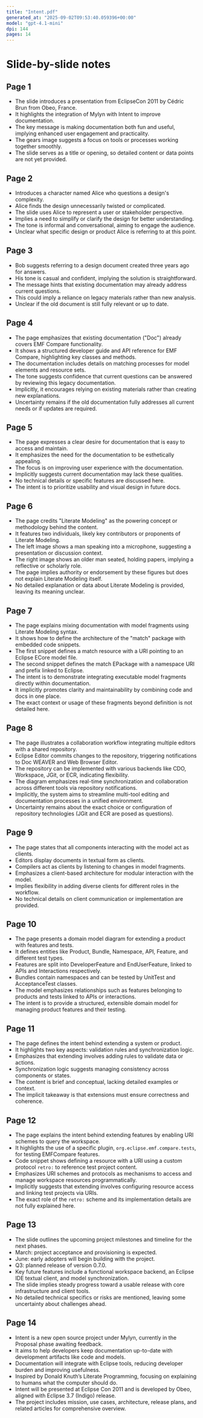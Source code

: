 ```yaml
---
title: "Intent.pdf"
generated_at: "2025-09-02T09:53:40.059396+00:00"
model: "gpt-4.1-mini"
dpi: 144
pages: 14
---
```


# Slide-by-slide notes

## Page 1
- The slide introduces a presentation from EclipseCon 2011 by Cédric Brun from Obeo, France.
- It highlights the integration of Mylyn with Intent to improve documentation.
- The key message is making documentation both fun and useful, implying enhanced user engagement and practicality.
- The gears image suggests a focus on tools or processes working together smoothly.
- The slide serves as a title or opening, so detailed content or data points are not yet provided.

## Page 2
- Introduces a character named Alice who questions a design's complexity.
- Alice finds the design unnecessarily twisted or complicated.
- The slide uses Alice to represent a user or stakeholder perspective.
- Implies a need to simplify or clarify the design for better understanding.
- The tone is informal and conversational, aiming to engage the audience.
- Unclear what specific design or product Alice is referring to at this point.

## Page 3
- Bob suggests referring to a design document created three years ago for answers.
- His tone is casual and confident, implying the solution is straightforward.
- The message hints that existing documentation may already address current questions.
- This could imply a reliance on legacy materials rather than new analysis.
- Unclear if the old document is still fully relevant or up to date.

## Page 4
- The page emphasizes that existing documentation ("Doc") already covers EMF Compare functionality.
- It shows a structured developer guide and API reference for EMF Compare, highlighting key classes and methods.
- The documentation includes details on matching processes for model elements and resource sets.
- The tone suggests confidence that current questions can be answered by reviewing this legacy documentation.
- Implicitly, it encourages relying on existing materials rather than creating new explanations.
- Uncertainty remains if the old documentation fully addresses all current needs or if updates are required.

## Page 5
- The page expresses a clear desire for documentation that is easy to access and maintain.
- It emphasizes the need for the documentation to be esthetically appealing.
- The focus is on improving user experience with the documentation.
- Implicitly suggests current documentation may lack these qualities.
- No technical details or specific features are discussed here.
- The intent is to prioritize usability and visual design in future docs.

## Page 6
- The page credits "Literate Modeling" as the powering concept or methodology behind the content.
- It features two individuals, likely key contributors or proponents of Literate Modeling.
- The left image shows a man speaking into a microphone, suggesting a presentation or discussion context.
- The right image shows an older man seated, holding papers, implying a reflective or scholarly role.
- The page implies authority or endorsement by these figures but does not explain Literate Modeling itself.
- No detailed explanation or data about Literate Modeling is provided, leaving its meaning unclear.

## Page 7
- The page explains mixing documentation with model fragments using Literate Modeling syntax.
- It shows how to define the architecture of the "match" package with embedded code snippets.
- The first snippet defines a match resource with a URI pointing to an Eclipse ECore model file.
- The second snippet defines the match EPackage with a namespace URI and prefix linked to Eclipse.
- The intent is to demonstrate integrating executable model fragments directly within documentation.
- It implicitly promotes clarity and maintainability by combining code and docs in one place.
- The exact context or usage of these fragments beyond definition is not detailed here.

## Page 8
- The page illustrates a collaboration workflow integrating multiple editors with a shared repository.
- Eclipse Editor commits changes to the repository, triggering notifications to Doc WEAVER and Web Browser Editor.
- The repository can be implemented with various backends like CDO, Workspace, JGit, or ECR, indicating flexibility.
- The diagram emphasizes real-time synchronization and collaboration across different tools via repository notifications.
- Implicitly, the system aims to streamline multi-tool editing and documentation processes in a unified environment.
- Uncertainty remains about the exact choice or configuration of repository technologies (JGit and ECR are posed as questions).

## Page 9
- The page states that all components interacting with the model act as clients.
- Editors display documents in textual form as clients.
- Compilers act as clients by listening to changes in model fragments.
- Emphasizes a client-based architecture for modular interaction with the model.
- Implies flexibility in adding diverse clients for different roles in the workflow.
- No technical details on client communication or implementation are provided.

## Page 10
- The page presents a domain model diagram for extending a product with features and tests.
- It defines entities like Product, Bundle, Namespace, API, Feature, and different test types.
- Features are split into DeveloperFeature and EndUserFeature, linked to APIs and Interactions respectively.
- Bundles contain namespaces and can be tested by UnitTest and AcceptanceTest classes.
- The model emphasizes relationships such as features belonging to products and tests linked to APIs or interactions.
- The intent is to provide a structured, extensible domain model for managing product features and their testing.

## Page 11
- The page defines the intent behind extending a system or product.
- It highlights two key aspects: validation rules and synchronization logic.
- Emphasizes that extending involves adding rules to validate data or actions.
- Synchronization logic suggests managing consistency across components or states.
- The content is brief and conceptual, lacking detailed examples or context.
- The implicit takeaway is that extensions must ensure correctness and coherence.

## Page 12
- The page explains the intent behind extending features by enabling URI schemes to query the workspace.
- It highlights the use of a specific plugin, `org.eclipse.emf.compare.tests`, for testing EMFCompare features.
- Code snippet shows defining a resource with a URI using a custom protocol `retro:` to reference test project content.
- Emphasizes URI schemes and protocols as mechanisms to access and manage workspace resources programmatically.
- Implicitly suggests that extending involves configuring resource access and linking test projects via URIs.
- The exact role of the `retro:` scheme and its implementation details are not fully explained here.

## Page 13
- The slide outlines the upcoming project milestones and timeline for the next phases.
- March: project acceptance and provisioning is expected.
- June: early adopters will begin building with the project.
- Q3: planned release of version 0.7.0.
- Key future features include a functional workspace backend, an Eclipse IDE textual client, and model synchronization.
- The slide implies steady progress toward a usable release with core infrastructure and client tools.
- No detailed technical specifics or risks are mentioned, leaving some uncertainty about challenges ahead.

## Page 14
- Intent is a new open source project under Mylyn, currently in the Proposal phase awaiting feedback.
- It aims to help developers keep documentation up-to-date with development artifacts like code and models.
- Documentation will integrate with Eclipse tools, reducing developer burden and improving usefulness.
- Inspired by Donald Knuth’s Literate Programming, focusing on explaining to humans what the computer should do.
- Intent will be presented at Eclipse Con 2011 and is developed by Obeo, aligned with Eclipse 3.7 (Indigo) release.
- The project includes mission, use cases, architecture, release plans, and related articles for comprehensive overview.

